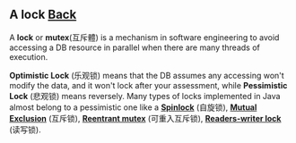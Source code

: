 ## A lock [Back](../Database.md)

A **lock** or **mutex**(互斥體) is a mechanism in software engineering to avoid accessing a DB resource in parallel when there are many threads of execution.

**Optimistic Lock** (乐观锁) means that the DB assumes any accessing won't modify the data, and it won't lock after your assessment, while **Pessimistic Lock** (悲观锁) means reversely. Many types of locks implemented in Java almost belong to a pessimistic one like a [**Spinlock**](https://en.wikipedia.org/wiki/Spinlock) (自旋锁), [**Mutual Exclusion**](https://en.wikipedia.org/wiki/Mutual_exclusion) (互斥锁), [**Reentrant mutex**](https://en.wikipedia.org/wiki/Reentrant_mutex) (可重入互斥锁), [**Readers-writer lock**](https://en.wikipedia.org/wiki/Readers%E2%80%93writer_lock) (读写锁).
